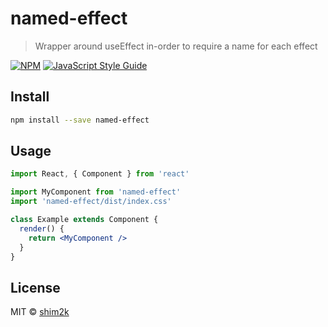 # named-effect

> Wrapper around useEffect in-order to require a name for each effect

[![NPM](https://img.shields.io/npm/v/named-effect.svg)](https://www.npmjs.com/package/named-effect) [![JavaScript Style Guide](https://img.shields.io/badge/code_style-standard-brightgreen.svg)](https://standardjs.com)

## Install

```bash
npm install --save named-effect
```

## Usage

```jsx
import React, { Component } from 'react'

import MyComponent from 'named-effect'
import 'named-effect/dist/index.css'

class Example extends Component {
  render() {
    return <MyComponent />
  }
}
```

## License

MIT © [shim2k](https://github.com/shim2k)

